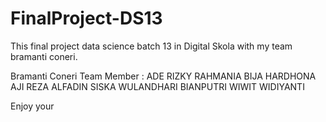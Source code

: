 # FinalProject-DS13
This final project data science batch 13 in Digital Skola with my team bramanti coneri.

Bramanti Coneri Team Member : 
ADE RIZKY RAHMANIA
BIJA HARDHONA AJI
REZA ALFADIN
SISKA WULANDHARI BIANPUTRI
WIWIT WIDIYANTI

Enjoy your 
